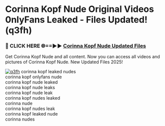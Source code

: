 # Corinna Kopf Nude Original Videos 0nlyFans Leaked - Files Updated! (q3fh)

<h3>🔴 CLICK HERE 🌐==►► <a href="https://tinyurl.com/5h6xmrr3" rel="nofollow">Corinna Kopf Nude Updated Files</a></h3>

Get Corinna Kopf Nude and all content. Now you can access all videos and pictures of Corinna Kopf Nude. New Updated Files 2025!

[![q3fh](https://i.imgur.com/KVD873Z.gif)](https://tinyurl.com/5h6xmrr3)
corinna kopf leaked nudes<br>
corinna kopf onlyfans nude<br>
corinna kopf nude leaked<br>
corinna kopf nude leaks<br>
corinna kopf nude leak<br>
corinna kopf nudes leaked<br>
corinna nude<br>
corinna kopf nudes leak<br>
corinna kopf leaked nude<br>
corinna nudes